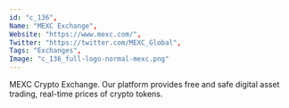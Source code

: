 ```yaml
--- 
id: "c_136", 
Name: "MEXC Exchange", 
Website: "https://www.mexc.com/", 
Twitter: "https://twitter.com/MEXC_Global", 
Tags: "Exchanges", 
Image: "c_136_full-logo-normal-mexc.png" 
--- 
```

<!--lang:en--> 
MEXC Crypto Exchange. Our platform provides free and safe digital asset trading, real-time prices of crypto tokens.
<!--lang:es--] 
Intercambio de criptomonedas MEXC. Nuestra plataforma ofrece comercio de activos digitales gratuito y seguro, precios en tiempo real de tokens criptográficos.
<!--lang:de--] 
MEXC-Kryptobörse. Unsere Plattform bietet kostenlosen und sicheren Handel mit digitalen Vermögenswerten sowie Echtzeitpreise für Krypto-Token.
<!--lang:fr--] 
Échange cryptographique MEXC. Notre plate-forme fournit un échange d'actifs numériques gratuit et sûr, les prix en temps réel des jetons cryptographiques.
<!--lang:pl--] 
Giełda kryptowalut MEXC. Nasza platforma zapewnia bezpłatny i bezpieczny handel aktywami cyfrowymi, ceny tokenów kryptograficznych w czasie rzeczywistym.
<!--lang:uk--] 
Криптобіржа MEXC. Наша платформа забезпечує безкоштовну та безпечну торгівлю цифровими активами, ціни на криптовалюти в реальному часі.
[!--lang:*--> 
